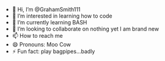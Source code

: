 - 👋 Hi, I’m @GrahamSmith111
- 👀 I’m interested in learning how to code
- 🌱 I’m currently learning BASH
- 💞️ I’m looking to collaborate on nothing yet I am brand new
- 📫 How to reach me 
- 😄 Pronouns: Moo Cow
- ⚡ Fun fact: play bagpipes...badly

<!---
GrahamSmith111/GrahamSmith111 is a ✨ special ✨ repository because its `README.md` (this file) appears on your GitHub profile.
You can click the Preview link to take a look at your changes.
--->

